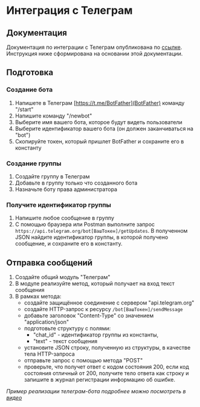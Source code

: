 # Интеграция с Телеграм

## Документация

Документация по интеграции с Телеграм опубликована по [ссылке](https://core.telegram.org/bots/api). Инструкция ниже сформирована на основании этой документации.

## Подготовка

### Создание бота

1. Напишете в Телеграм [https://t.me/BotFather](BotFather) команду "/start"
2. Напишите команду "/newbot"
3. Выберите имя вашего бота, которое будут видеть пользователи
4. Выберите идентификатор вашего бота (он должен заканчиваться на "bot")
5. Скопируйте токен, который пришлет BotFather и сохраните его в константу

### Создание группы

1. Создайте группу в Телеграм
2. Добавьте в группу только что созданного бота
3. Назначьте боту права администратора

### Получите идентификатор группы

1. Напишите любое сообщение в группу
2. С помощью браузера или Postman выполните запрос `https://api.telegram.org/bot[ВашТокен]/getUpdates`. В полученном JSON найдите идентификатор группы, в которой получено сообщение, и сохраните его в константу.

## Отправка сообщений

1. Создайте общий модуль "Телеграм"
2. В модуле реализуйте метод, который получает на вход текст сообщения
3. В рамках метода:
    - создайте защищённое соединение с сервером "api.telegram.org"
    - создайте HTTP-запрос к ресурсу `/bot[ВашТокен]/sendMessage`
    - добавьте заголовок "Content-Type" со значением "application/json"
    - подготовьте структуру с полями:
        - "chat_id" - идентификатор группы из константы,
        - "text" - текст сообщения
    - установите JSON строку, полученную из структуры, в качестве тела HTTP-запроса
    - отправьте запрос с помощью метода "POST"
    - проверьте, что получет ответ с кодом состояния 200, если код состояния отличный от 200, получите тело ответа как строку и запишите в журнал регистрации информацию об ошибке.

*Пример реализации телеграм-бота подробнее можно посмотреть в [видео](https://www.youtube.com/live/peZsik57m4k?feature=share)*

